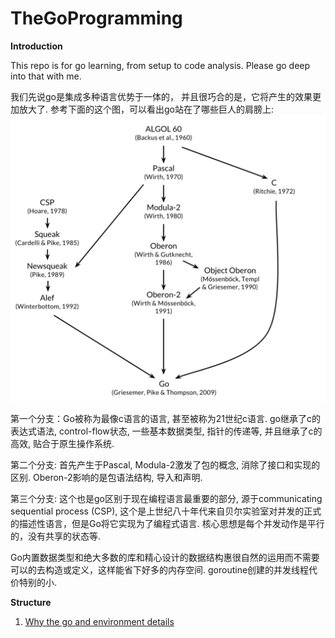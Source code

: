 # TheGoProgramming

**Introduction**

This repo is for go learning, from setup to code analysis. Please go deep into
that with me. 

我们先说go是集成多种语言优势于一体的， 并且很巧合的是，它将产生的效果更加放大了. 
参考下面的这个图，可以看出go站在了哪些巨人的肩膀上:
![golang original](https://github.com/ReyRen/TheGoProgramming/blob/master/images/goLang.png)
    
第一个分支：Go被称为最像c语言的语言, 甚至被称为21世纪c语言. go继承了c的表达式语法, control-flow状态, 一些基本数据类型, 指针的传递等, 并且继承了c的高效, 贴合于原生操作系统.

第二个分支: 首先产生于Pascal, Modula-2激发了包的概念, 消除了接口和实现的区别. Oberon-2影响的是包语法结构, 导入和声明.

第三个分支: 这个也是go区别于现在编程语言最重要的部分, 源于communicating sequential process (CSP), 这个是上世纪八十年代来自贝尔实验室对并发的正式的描述性语言，但是Go将它实现为了编程式语言. 核心思想是每个并发动作是平行的，没有共享的状态等.

Go内置数据类型和绝大多数的库和精心设计的数据结构惠很自然的运用而不需要可以的去构造或定义，这样能省下好多的内存空间. goroutine创建的并发线程代价特别的小.

**Structure**

1. [Why the go and environment details](https://github.com/ReyRen/TheGoProgramming/tree/master/why_to_learn_go_and_setup)
